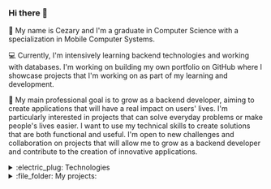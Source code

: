 ### Hi there 👋
:information_desk_person: My name is Cezary and I'm a graduate in Computer Science with a specialization in Mobile Computer Systems.  

:computer: Currently, I'm intensively learning backend technologies and working with databases. I'm working on building my own portfolio on GitHub where I showcase projects that I'm working on as part of my learning and development.  

:date: My main professional goal is to grow as a backend developer, aiming to create applications that will have a real impact on users' lives. I'm particularly interested in projects that can solve everyday problems or make people's lives easier. I want to use my technical skills to create solutions that are both functional and useful. I'm open to new challenges and collaboration on projects that will allow me to grow as a backend developer and contribute to the creation of innovative applications.

<details><summary>:electric_plug: Technologies</summary>

### Languages:
[![Java](https://img.shields.io/badge/Java-ED8B00?style=for-the-badge&logo=openjdk&logoColor=white)](https://github.com/Envoy-VC/awesome-badges)

### Databases:
[![MySQL](https://img.shields.io/badge/MySQL-00000F?style=for-the-badge&logo=mysql&logoColor=white)](https://github.com/Envoy-VC/awesome-badges)

### Frameworks:
[![Spring Framework](https://img.shields.io/badge/Spring-6DB33F?style=for-the-badge&logo=spring&logoColor=white)](https://github.com/Envoy-VC/awesome-badges)

### Tools:
[![IntelliJ IDEA](https://img.shields.io/badge/IntelliJ_IDEA-000000.svg?style=for-the-badge&logo=intellij-idea&logoColor=white)](https://github.com/Envoy-VC/awesome-badges)
[![VS Code](https://img.shields.io/badge/Visual_Studio_Code-0078D4?style=for-the-badge&logo=visual%20studio%20code&logoColor=white)](https://github.com/Envoy-VC/awesome-badges)

</details>

<details><summary>:file_folder: My projects:</summary>
<ol>
  <li>
    <b>Car Rental System [Backend] (https://github.com/Mr-Victor16/car-rental-system-spring)</b><br>
    <b>Description:</b> Project of a simple car rental system created for the purpose of learning REST API development<br>
    <b>Goal: </b> Creating a user-friendly platform that allows customers to easily browse available cars, make and preview reservations, while providing administrators with the tools to effectively manage cars, reservations and customers.<br>
    <b>Technologies:</b> Java, Spring Framework, Spring Boot, Spring Security, Spring Data JPA, JUnit, Mockito, Lombok, JWT, REST API, MySQL, Docker<br>
  </li>
  <br>
  <li>
    <b>Car Rental System [Frontend] (https://github.com/Mr-Victor16/car-rental-system-react)</b><br>
    <b>Description:</b> Project of a simple car rental system created for the purpose of learning frontend development in React.js<br>
    <b>Goal: </b> Project involves developing the frontend for an application intended for a car rental management system.<br>
    <b>Technologies:</b> React.js, MaterialUI, Axios, Redux, Node.js, Formik, Yup, Docker<br>
  </li>
  <br>
  <li>
    <b>Support Management System (https://github.com/Mr-Victor16/simple_support_management_system)</b><br>
    <b>Description:</b> Project of a simple technical support management system created for a final project in Platform Programming course at the university<br>
    <b>Technologies:</b> Java, Spring Framework, Spring Security, Thymeleaf, Bootstrap, HTML<br>
    <b>Status:</b> Active (Enhancement)
  </li>
  <br>
  <li>
    <b>Arduino Alarm System (https://github.com/Mr-Victor16/arduino-alarm-system)</b><br>
    <b>Description:</b> Project of a simple alarm system created for the purpose of a final project in Embedded Systems course at the university<br>
    <b>Technologies:</b> Arduino Uno, C, Tinkercad<br>
    <b>Status:</b> Planned (Future Enhancement)
  </li>
</ol>
</details>
